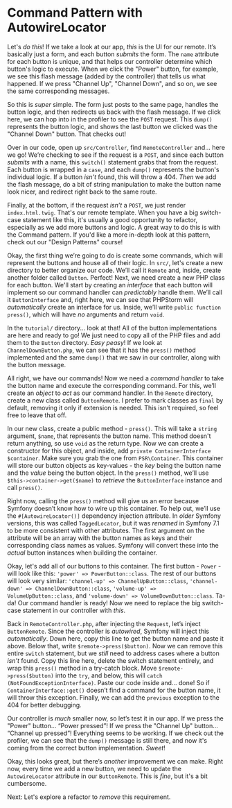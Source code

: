 # Command Pattern with AutowireLocator

Let's *do this*! If we take a look at our app, *this* is the UI for our remote. It’s basically just a form, and each button *submits* the form. The `name` attribute for each button is unique, and that helps our controller determine which button's logic to execute. When we click the "Power" button, for example, we see this flash message (added by the controller) that tells us what happened. If we press "Channel Up", "Channel Down", and so on, we see the same corresponding messages.

So this is *super* simple. The form just posts to the same page, handles the button logic, and then redirects us back with the flash message. If we click here, we can hop into in the profiler to see the `POST` request. This `dump()` represents the button logic, and shows the last button we clicked was the "Channel Down" button. That checks out!

Over in our code, open up `src/Controller`, find `RemoteController` and... here we go! We’re checking to see if the request is a `POST`, and since each button *submits* with a name, this `switch()` statement grabs that from the request. Each button is wrapped in a `case`, and each `dump()` represents the button's individual logic. If a button *isn't* found, this will throw a 404. *Then* we add the flash message, do a bit of string manipulation to make the button name look nicer, and redirect right back to the same route.

Finally, at the bottom, if the request *isn’t* a `POST`, we just render `index.html.twig`. That's our remote template. When you have a big switch-case statement like this, it's usually a good opportunity to refactor, especially as we add more buttons and logic. A great way to do this is with the Command pattern. If you'd like a more in-depth look at this pattern, check out our "Design Patterns" course!

Okay, the first thing we’re going to do is create some commands, which will represent the buttons and house all of their logic. In `src/`, let's create a new directory to better organize our code. We’ll call it `Remote` and, inside, create another folder called `Button`. Perfect! Next, we need create a new PHP class for each button. We'll start by creating an *interface* that each button will implement so our command handler can *predictably* handle them. We’ll call it `ButtonInterface` and, right here, we can see that PHPStorm will *automatically* create an interface for us. Inside, we’ll write `public function press()`, which will have *no* arguments and return `void`.

In the `tutorial/` directory... look at that! All of the button implementations are here and ready to go! We just need to copy all of the PHP files and add them to the `Button` directory. *Easy peasy*! If we look at `ChannelDownButton.php`, we can see that it has the `press()` method implemented and the same `dump()` that we saw in our controller, along with the button message.

All right, we have our commands! Now we need a *command handler* to take the button name and execute the corresponding command. For this, we’ll create an *object* to *act* as our command handler. In the `Remote` directory, create a new class called `ButtonRemote`. I prefer to mark classes as `final` by default, removing it only if extension is needed. This isn't required, so feel free to leave that off.

In our new class, create a public method - `press()`. This will take a `string` argument, `$name`, that represents the button name. This method doesn't return anything, so use `void` as the return type. Now we can create a constructor for this object, and inside, add `private ContainerInterface $container`. Make sure you grab the one from `PSR\Container`. This container will store our button objects as key-values - the *key* being the button name and the *value* being the button object. In the `press()` method, we’ll use `$this->container->get($name)` to *retrieve* the `ButtonInterface` instance and call `press()`.

Right now, calling the `press()` method will give us an error because Symfony doesn’t know how to wire up this container. To help out, we’ll use the `#[AutowireLocator()]` dependency injection attribute. In *older* Symfony versions, this was called `TaggedLocator`, but it was *renamed* in Symfony 7.1 to be more consistent with other attributes. The first argument on the attribute will be an array with the button names as keys and their corresponding class names as values. Symfony will convert these into the *actual* button instances when building the container.

Okay, let's add all of our buttons to this container. The first button - `Power` - will look like this: `'power' => PowerButton::class`. The rest of our buttons will look very similar: `'channel-up' => ChannelUpButton::class`, `'channel-down' => ChannelDownButton::class`, `'volume-up' => VolumeUpButton::class`, and `'volume-down' => VolumeDownButton::class`. Ta-da! Our command handler is ready! Now we need to replace the big switch-case statement in our controller with *this*.

Back in `RemoteController.php`, after injecting the `Request`, let’s inject `ButtonRemote`. Since the controller is *autowired*, Symfony will inject this *automatically*. Down here, copy this line to get the button name and paste it above. Below that, write `$remote->press($button)`. Now we can remove this entire `switch` statement, but we *still* need to address cases where a button *isn’t* found. Copy this line here, delete the switch statement entirely, and wrap this `press()` method in a try-catch block. Move `$remote->press($button)` into the `try`, and below, this will `catch (NotFoundExceptionInterface)`. Paste our code inside and... done! So if `ContainerInterface::get()` doesn’t find a command for the button name, it will throw this exception. Finally, we can add the `previous` exception to the 404 for better debugging.

Our controller is *much* smaller now, so let’s test it in our app. If we press the "Power" button... “Power pressed”! If we press the "Channel Up" button... “Channel up pressed”! Everything seems to be working. If we check out the profiler, we can see that the `dump()` message is still there, and now it's coming from the correct button implementation. *Sweet*!

Okay, this looks great, but there’s *another* improvement we can make. Right now, every time we add a new button, we need to update the `AutowireLocator` attribute in our `ButtonRemote`. This is *fine*, but it's a bit cumbersome.

Next: Let's explore a refactor to *remove* this requirement.
